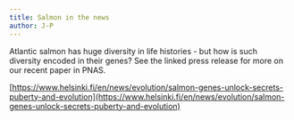 ```yaml
---
title: Salmon in the news
author: J-P
---
```


Atlantic salmon has huge diversity in life histories - but how is such diversity encoded in their genes? See the linked press release for more on our recent paper in PNAS. 

[https://www.helsinki.fi/en/news/evolution/salmon-genes-unlock-secrets-puberty-and-evolution](https://www.helsinki.fi/en/news/evolution/salmon-genes-unlock-secrets-puberty-and-evolution)
